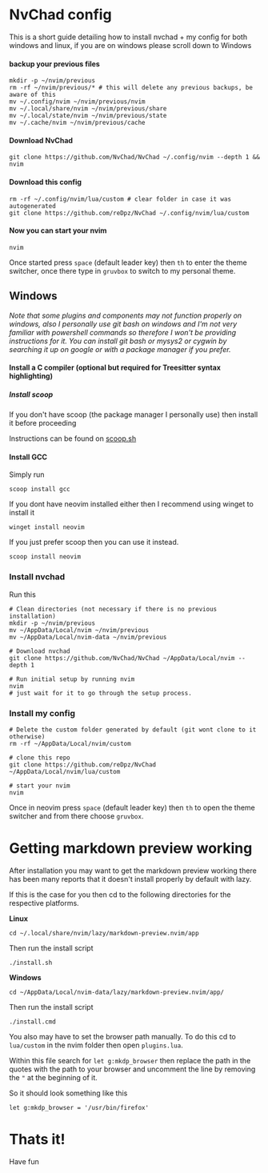 # NvChad config
This is a short guide detailing how to install nvchad + my config for both windows and linux, if you are on windows please scroll down to Windows

#### backup your previous files
```shell
mkdir -p ~/nvim/previous
rm -rf ~/nvim/previous/* # this will delete any previous backups, be aware of this
mv ~/.config/nvim ~/nvim/previous/nvim
mv ~/.local/share/nvim ~/nvim/previous/share
mv ~/.local/state/nvim ~/nvim/previous/state
mv ~/.cache/nvim ~/nvim/previous/cache
```
#### Download NvChad
```shell
git clone https://github.com/NvChad/NvChad ~/.config/nvim --depth 1 && nvim
```
#### Download this config
```shell
rm -rf ~/.config/nvim/lua/custom # clear folder in case it was autogenerated
git clone https://github.com/reDpz/NvChad ~/.config/nvim/lua/custom
```
#### Now you can start your nvim
```shell
nvim
```
Once started press `space` (default leader key) then `th` to enter the theme switcher, once there type in `gruvbox` to switch to my personal theme.


## Windows

*Note that some plugins and components may not function properly on windows, also I personally use git bash on windows and I'm not very familiar with powershell commands so therefore I won't be providing instructions for it. You can install git bash or mysys2 or cygwin by searching it up on google or with a package manager if you prefer.*

#### Install a C compiler (optional but required for Treesitter syntax highlighting)

##### Install scoop

If you don't have scoop (the package manager I personally use) then install it before proceeding

Instructions can be found on [scoop.sh](https://www.scoop.sh)

#### Install GCC

Simply run
```shell
scoop install gcc
```
If you dont have neovim installed either then I recommend using winget to install it 
```shell
winget install neovim
```
If you just prefer scoop then you can use it instead.

```shell
scoop install neovim
```

### Install nvchad

Run this
```shell
# Clean directories (not necessary if there is no previous installation)
mkdir -p ~/nvim/previous
mv ~/AppData/Local/nvim ~/nvim/previous
mv ~/AppData/Local/nvim-data ~/nvim/previous

# Download nvchad
git clone https://github.com/NvChad/NvChad ~/AppData/Local/nvim --depth 1

# Run initial setup by running nvim
nvim
# just wait for it to go through the setup process.
```
### Install my config

```
# Delete the custom folder generated by default (git wont clone to it otherwise)
rm -rf ~/AppData/Local/nvim/custom

# clone this repo
git clone https://github.com/reDpz/NvChad ~/AppData/Local/nvim/lua/custom

# start your nvim
nvim
```
Once in neovim press `space` (default leader key) then `th` to open the theme switcher and from there choose `gruvbox`.

# Getting markdown preview working
After installation you may want to get the markdown preview working there has been many reports that it doesn't install properly by default with lazy.

If this is the case for you then cd to the following directories for the respective platforms.

**Linux** 

`cd ~/.local/share/nvim/lazy/markdown-preview.nvim/app`

Then run the install script

`./install.sh`

**Windows** 

`cd ~/AppData/Local/nvim-data/lazy/markdown-preview.nvim/app/`

Then run the install script

`./install.cmd`

You also may have to set the browser path manually. To do this cd to `lua/custom` in the nvim folder then open `plugins.lua`.

Within this file search for `let g:mkdp_browser` then replace the path in the quotes with the path to your browser and uncomment the line by removing the `"` at the beginning of it.

So it should look something like this

`let g:mkdp_browser = '/usr/bin/firefox'`

# Thats it!

Have fun
